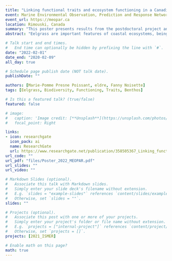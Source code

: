 ```yaml
---
title: "Linking functional traits and ecosystem functioning in a Canadian coastal eelgrass meadow"
event: Marine Environmental Observation, Prediction and Response Network Meeting
event_url: https://meopar.ca
location: Rimouski, Canada
summary: "This poster presents results from the postdoctoral project and Marie-Pomme Presne Poissant's MSc projet. [Best Poster Award, 3rd place]"
abstract: "Eelgrass are important features of coastal ecosystems, being engineering species, primary producers and contributors of many ecosystem services such as carbon sequestration ('blue carbon'). Many factors, from human activities to environmental change, threaten the stability and functions of these ecosystems. We studied how functional diversity of communities and biogeochemical functioning of eelgrass meadows are linked. A biodiversity and ecosystem functioning approach (BEF) was applied on the eelgrass meadows in the region of Rimouski (QC, Canada). Cores of sediment were collected with and without plants in Summer 2021 and incubated within mesocosms, where we sampled morphological and biological variables of eelgrass meadows (e.g. photosynthetic efficiency, shoot density, biomass, production, respiration). We also identified associated benthic species and computed functional diversity indices. While vegetated cores showed correlations between productivity and functional traits in eelgrass meadows, non-vegetated cores displayed some net productivity, highlighting the role of other primary producers within fine sediments. This research enhances the understanding of coastal ecosystem functioning and paves the way towards relevant conservation strategies and robust ecological status prediction."

# Talk start and end times.
#   End time can optionally be hidden by prefixing the line with `#`.
date: "2022-02-01"
date_end: "2020-02-09"
all_day: true

# Schedule page publish date (NOT talk date).
publishDate: ""

authors: [Marie-Pomme Presne Poissant, eldre, Fanny Noisette]
tags: [Eelgrass, Biodiversity, Functioning, Traits, Benthos]

# Is this a featured talk? (true/false)
featured: false

# image:
#   caption: 'Image credit: [**Unsplash**](https://unsplash.com/photos/bzdhc5b3Bxs)'
#   focal_point: Right

links:
- icon: researchgate
  icon_pack: ai
  name: ResearchGate
  url: https://www.researchgate.net/publication/358505367_Linking_functional_traits_and_ecosystem_functioning_in_a_Canadian_coastal_eelgrass_meadow
url_code: ""
url_pdf: "files/Poster_2022_MEOPAR.pdf"
url_slides: ""
url_video: ""

# Markdown Slides (optional).
#   Associate this talk with Markdown slides.
#   Simply enter your slide deck's filename without extension.
#   E.g. `slides = "example-slides"` references `content/slides/example-slides.md`.
#   Otherwise, set `slides = ""`.
slides: ""

# Projects (optional).
#   Associate this post with one or more of your projects.
#   Simply enter your project's folder or file name without extension.
#   E.g. `projects = ["internal-project"]` references `content/project/deep-learning/index.md`.
#   Otherwise, set `projects = []`.
projects: [2021_ISMER]

# Enable math on this page?
math: true
---
```

